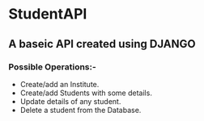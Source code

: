 # StudentAPI
<h2>A baseic API created using DJANGO</h2>
<h3>Possible Operations:-</h3>
<ul>
  <li>Create/add an Institute.</li>
  <li>Create/add Students with some details.</li>
  <li>Update details of any student.</li>
  <li>Delete a student from the Database.</li>
</ul>
